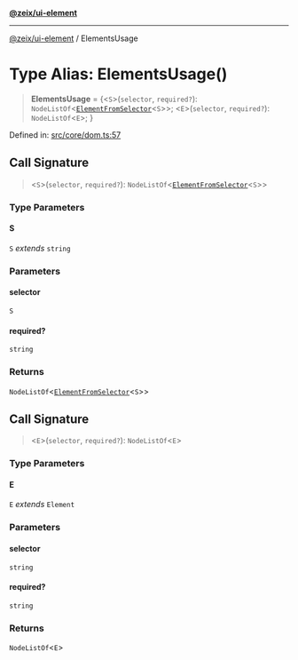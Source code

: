[**@zeix/ui-element**](../README.md)

***

[@zeix/ui-element](../globals.md) / ElementsUsage

# Type Alias: ElementsUsage()

> **ElementsUsage** = \{\<`S`\>(`selector`, `required?`): `NodeListOf`\<[`ElementFromSelector`](ElementFromSelector.md)\<`S`\>\>; \<`E`\>(`selector`, `required?`): `NodeListOf`\<`E`\>; \}

Defined in: [src/core/dom.ts:57](https://github.com/zeixcom/ui-element/blob/9f9c8943091140c68eaabf44011b82d99588c469/src/core/dom.ts#L57)

## Call Signature

> \<`S`\>(`selector`, `required?`): `NodeListOf`\<[`ElementFromSelector`](ElementFromSelector.md)\<`S`\>\>

### Type Parameters

#### S

`S` *extends* `string`

### Parameters

#### selector

`S`

#### required?

`string`

### Returns

`NodeListOf`\<[`ElementFromSelector`](ElementFromSelector.md)\<`S`\>\>

## Call Signature

> \<`E`\>(`selector`, `required?`): `NodeListOf`\<`E`\>

### Type Parameters

#### E

`E` *extends* `Element`

### Parameters

#### selector

`string`

#### required?

`string`

### Returns

`NodeListOf`\<`E`\>
